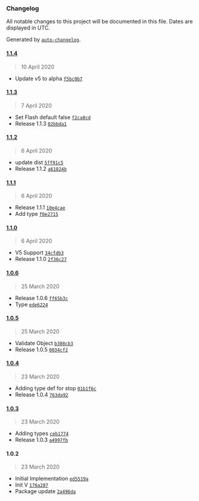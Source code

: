 ### Changelog

All notable changes to this project will be documented in this file. Dates are displayed in UTC.

Generated by [`auto-changelog`](https://github.com/CookPete/auto-changelog).

#### [1.1.4](https://github.com/talview/react-proview/compare/1.1.3...1.1.4)

> 10 April 2020

- Update v5 to alpha [`f5bc0b7`](https://github.com/talview/react-proview/commit/f5bc0b72b9494db790c860193688d3156c37581c)

#### [1.1.3](https://github.com/talview/react-proview/compare/1.1.2...1.1.3)

> 7 April 2020

- Set Flash default false [`f2ca8cd`](https://github.com/talview/react-proview/commit/f2ca8cd40e5bdcf91e1d9c01b67793448dc5eb22)
- Release 1.1.3 [`02bbda1`](https://github.com/talview/react-proview/commit/02bbda1787bcc0c9ab3574529903cae00586280e)

#### [1.1.2](https://github.com/talview/react-proview/compare/1.1.1...1.1.2)

> 6 April 2020

- update dist [`5ff91c5`](https://github.com/talview/react-proview/commit/5ff91c501838e74cc31ce5f750d49cca905e3af2)
- Release 1.1.2 [`a61824b`](https://github.com/talview/react-proview/commit/a61824bf50880c2e72594360046863b7a588608e)

#### [1.1.1](https://github.com/talview/react-proview/compare/1.1.0...1.1.1)

> 6 April 2020

- Release 1.1.1 [`10e4cae`](https://github.com/talview/react-proview/commit/10e4cae3e55f9c393bf29adeced14f4d8a974bd6)
- Add type [`f0e2715`](https://github.com/talview/react-proview/commit/f0e2715dce76d57b750ab2834699c2cb6f0e7146)

#### [1.1.0](https://github.com/talview/react-proview/compare/1.0.6...1.1.0)

> 6 April 2020

- V5 Support [`34cfdb3`](https://github.com/talview/react-proview/commit/34cfdb39cb467bb6b0434d6b2d2b3c955a750e9d)
- Release 1.1.0 [`2f36c27`](https://github.com/talview/react-proview/commit/2f36c27ba9089b315efd3d7953aab51bc07b8afd)

#### [1.0.6](https://github.com/talview/react-proview/compare/1.0.5...1.0.6)

> 25 March 2020

- Release 1.0.6 [`ff65b3c`](https://github.com/talview/react-proview/commit/ff65b3c514db464cc11cbd87a2aed8e3d6331316)
- Type [`ede6224`](https://github.com/talview/react-proview/commit/ede62248f254e763fd55b3f5d2ce13ade51b60b6)

#### [1.0.5](https://github.com/talview/react-proview/compare/1.0.4...1.0.5)

> 25 March 2020

- Validate Object [`b308cb3`](https://github.com/talview/react-proview/commit/b308cb3307fd88455172d979e3df5c23dd19b0ab)
- Release 1.0.5 [`0034cf2`](https://github.com/talview/react-proview/commit/0034cf2974dfb9f222d669e4fefedc0a9e09e8d7)

#### [1.0.4](https://github.com/talview/react-proview/compare/1.0.3...1.0.4)

> 23 March 2020

- Adding type def for stop [`01b1f6c`](https://github.com/talview/react-proview/commit/01b1f6cc719c909ed8d2aafbb795d53919d5d65b)
- Release 1.0.4 [`763da92`](https://github.com/talview/react-proview/commit/763da92cf3773dd69f3660801fb465591973750f)

#### [1.0.3](https://github.com/talview/react-proview/compare/1.0.2...1.0.3)

> 23 March 2020

- Adding types [`ceb1774`](https://github.com/talview/react-proview/commit/ceb177415c3c10955def9969f2fac9cab2938f4d)
- Release 1.0.3 [`a4997fb`](https://github.com/talview/react-proview/commit/a4997fb040073882a75b628cd04512ecebac9a51)

#### 1.0.2

> 23 March 2020

- Initial Implementation [`ed5519a`](https://github.com/talview/react-proview/commit/ed5519ae01447d5394b1306f6ebc29739e67c3b1)
- Init V [`176a287`](https://github.com/talview/react-proview/commit/176a287850aa2f441412d44c0d1a98eb0bb6fa61)
- Package update [`2a496da`](https://github.com/talview/react-proview/commit/2a496da6e9d36e8e1c165888f83fafc6ed73d80e)
